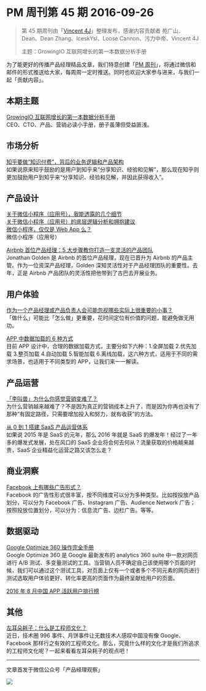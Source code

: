 # PM 周刊第 45 期 2016-09-26

> 第 45 期周刊由「[Vincent 4J](http://pmweekly.com/contributors#vincetn4j)」整理发布，感谢内容贡献者 苑广山、Dean、Dean Zhang、IceskYsl、Loose Cannon、污力中帝、Vincent 4J   
> 
> 主题：GrowingIO 互联网增长的第一本数据分析手册

为了能更好的传播产品经理精品文章，我们特意创建「[PM 周刊](http://pmweekly.com/)」，将通过微信和邮件的形式推送给大家，每周周一定时推送。同时也欢迎大家参与进来，与我们一起「贡献内容」。    

## 本期主题  

[GrowingIO 互联网增长的第一本数据分析手册](https://blog.growingio.com/posts/hu-lian-wang-chuang-ye-gong-si-yong-hu-zeng-zhang-shi-zhan-mi-ji)   
CEO、CTO、产品、营销必读小手册，册子虽薄但受益匪浅。    

## 市场分析

[知乎要做“知识付费”，背后的业务逻辑和产品架构](https://zhuanlan.zhihu.com/p/22545304)   
如果说原来知乎鼓励的是用户到知乎来“分享知识、经验和见解”，那么现在知乎则更加鼓励用户到知乎来“分享知识、经验和见解，并因此获得收入”。   

## 产品设计

[关于微信小程序（应用号），我能透露的几个细节](http://mp.weixin.qq.com/s?__biz=MjM5ODQwMjA4MA==&mid=2649293626&idx=1&sn=49f8f44e3aff8ac5e4e9766c11a97e07&chksm=bed6e27589a16b639451bc5dd9f2dedae657e31619f672abde7cd8d97c46bf4519e5e5788fa1&mpshare=1&scene=1&srcid=0922ioPiyPkP6PkKAKQMahzJ#rd)      
[关于微信小程序（应用号）的底层逻辑分析和拥抱建议](https://zhuanlan.zhihu.com/p/22565340)   
[微信小程序，仅仅是 Web App 么？](http://mp.weixin.qq.com/s?__biz=MjM5ODQ2MDIyMA==&mid=2650712679&idx=1&sn=d00033b16097ca890c10951f90b50c88&chksm=bec0643489b7ed225417e8d68e5f125ccfaed7ba6e3c88e14acc3db0034c23be679d8f7728bd&mpshare=1&scene=1&srcid=0922VCJfMA7Ua9btwwGPZGO9#rd)    
微信小程序（应用号）   

[Airbnb 首位产品经理：5 大步骤教你打造一支灵活的产品团队](http://36kr.com/p/5053541.html)   
Jonathan Golden 是 Airbnb 的首位产品经理，现在已晋升为 Airbnb 的产品主管。作为一位资深产品经理，Golden 深知灵活性对于产品经理团队的重要性。去年，正是 Airbnb 产品团队的灵活性把他带到了古巴去开展业务。   

## 用户体验

[作为一个产品经理或产品负责人会可能忽视哪些实际上很重要的小事？](https://www.zhihu.com/question/31525840/answer/122950107)   
「做什么」可能比「怎么做」更重要，花时间定位有价值的问题，能避免做无用功。   

[APP 中数据加载的 6 种方式](http://www.weste.net/2014/5-7/96718.html)   
目前 APP 设计中，合理的数据加载方式，主要分如下六种：1.全屏加载 2.优先加载 3.整页加载 4.自动加载 5.智能加载 6.离线加载，这六种方式，适用于不同的需求场景，也适用于不同类型的 APP，让我们来一一解读。   

## 产品运营

[「李叫兽」为什么你感觉营销变难了？](http://mp.weixin.qq.com/s?__biz=MzA5NTMxOTczOA==&mid=2650441600&idx=1&sn=a01f5120d912b1583314b17f754b983b&chksm=884f0455bf388d4332c1cae01c2bfb3eb15a06d7b5f2def4c52de10eb5b2e74e36507889d4dc&mpshare=1&scene=1&srcid=0921kN4WcbzyGIEmnN91mTfw#rd)   
为什么营销越来越难了？不是因为真正的营销成本上升了，而是因为你再也没有了那种“有固定路径，只需要增加投入和努力，就有收获”的方法。   

[从 0 到 1 搭建 SaaS 产品运营体系](https://36kr.com/p/5053097.html)   
如果说 2015 年是 SaaS 的元年，那么 2016 年就是 SaaS 的爆发年！经过了一年多的爆发式发展，处在风口的 SaaS 企业将会何去何从？流量获取的价格越来越贵，SaaS 企业精益化运营之路又该怎么走？   

## 商业洞察

[Facebook 上有哪些广告形式？](http://www.zhihu.com/question/20347988/answer/121624444)   
Facebook 的广告性形式很丰富，按不同维度可以分为多种类型。比如按投放产品划分，可以分为 Facebook 广告、Instagram 广告、Audience Network 广告；按照投放位置划分，可以分为：信息流广告、边栏广告。等等。   

## 数据驱动      

[Google Optimize 360 操作完全手册](http://m.toutiao.com/i6333100840294810113)   
Google Optimize 360 是 Google 最新发布的 analytics 360 suite 中一款对网页进行 A/B 测试、多变量测试的工具。当营销人员不确定自己该使用哪个页面的时候，我们可以通过这个测试工具，对页面上仅有一个或者多个不同元素的网页进行测试选取用户体验更好、转化率更高的页面作为最终呈献给用户的页面。   

[2016 年 8 月中国 APP 活跃用户排行榜](http://mp.weixin.qq.com/s?__biz=MzI0MDQ2Mzc0NQ==&mid=2247485224&idx=3&sn=11e9aee53859ac9aca71aeeedf4ab182&chksm=e91b3dc6de6cb4d08b41cd86df799d03b73cc0bbc401b3f5612e4484b8f63aad13db99cc7475&mpshare=1&scene=1&srcid=0923ruta91Biun42RbvWbNkm#rd) 

## 其他

[左耳朵耗子：什么是工程师文化？](http://mp.weixin.qq.com/s?__biz=MjM5MDE0Mjc4MA==&mid=2650994179&idx=1&sn=dc45ea9b83b098b809a58ea4635ec441&chksm=bdbf0e508ac88746324ed42adc6067a5c78788cd28592b05fb7cb5cf2327c15e604713a33594&mpshare=1&scene=1&srcid=0920QCmG6YNYZrjsmVk8rr7h#rd)   
近日，技术圈 996 事件、月饼事件让无数技术人感叹中国没有像 Google、Facebook 那样行之有效的工程师文化。那么，究竟什么样的文化才是我们所追求的工程师文化呢？一起来看看左耳朵耗子的观点吧！    


---
文章首发于微信公众号「产品经理观察」   
  
![](http://com-4jplus-temp.qiniudn.com/pmweekly-weixin.jpg)   